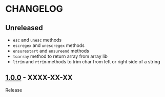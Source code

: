 # CHANGELOG
## Unreleased
- `esc` and `unesc` methods
- `escregex` and `unescregex` methods
- `ensurestart` and `ensureend` methods
- `toarray` method to return array from array lib
- `ltrim` and `rtrim` methods to trim char from left or right side of a string

## [1.0.0](../../tree/1.0.0) - XXXX-XX-XX
Release
